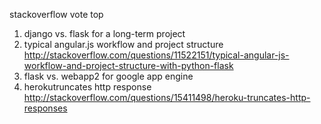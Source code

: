 
stackoverflow vote top

1. django vs. flask for a long-term project
2. typical angular.js workflow and project structure
http://stackoverflow.com/questions/11522151/typical-angular-js-workflow-and-project-structure-with-python-flask
3. flask vs. webapp2 for google app engine
4. herokutruncates http response
http://stackoverflow.com/questions/15411498/heroku-truncates-http-responses
